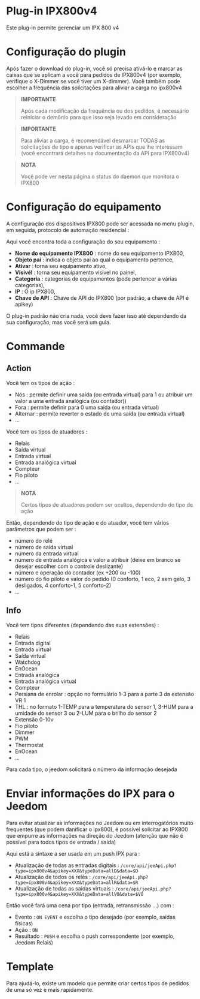 # Plug-in IPX800v4

Este plug-in permite gerenciar um IPX 800 v4

# Configuração do plugin

Após fazer o download do plug-in, você só precisa ativá-lo e marcar as caixas que se aplicam a você para pedidos de IPX800v4 (por exemplo, verifique o X-Dimmer se você tiver um X-dimmer). Você também pode escolher a frequência das solicitações para aliviar a carga no ipx800v4

> **IMPORTANTE**
>
> Após cada modificação da frequência ou dos pedidos, é necessário reiniciar o demônio para que isso seja levado em consideração

> **IMPORTANTE**
>
> Para aliviar a carga, é recomendável desmarcar TODAS as solicitações de tipo e apenas verificar as APIs que lhe interessam (você encontrará detalhes na documentação da API para IPX800v4)

> **NOTA**
>
> Você pode ver nesta página o status do daemon que monitora o IPX800

# Configuração do equipamento

A configuração dos dispositivos IPX800 pode ser acessada no menu
plugin, em seguida, protocolo de automação residencial :

Aqui você encontra toda a configuração do seu equipamento :

-   **Nome do equipamento IPX800** : nome do seu equipamento IPX800,
-   **Objeto pai** : indica o objeto pai ao qual o equipamento pertence,
-   **Ativar** : torna seu equipamento ativo,
-   **Visivél** : torna seu equipamento visível no painel,
-   **Categoria** : categorias de equipamentos (pode pertencer a várias categorias),
-   **IP** : O ip IPX800,
-   **Chave de API** : Chave de API do IPX800 (por padrão, a chave de API é apikey)

O plug-in padrão não cria nada, você deve fazer isso até
dependendo da sua configuração, mas você será um guia.

# Commande

## Action

Você tem os tipos de ação :

- Nós : permite definir uma saída (ou entrada virtual) para 1 ou atribuir um valor a uma entrada analógica (ou contador))
- Fora : permite definir para 0 uma saída (ou entrada virtual)
- Alternar : permite reverter o estado de uma saída (ou entrada virtual)
- ...

Você tem os tipos de atuadores :

- Relais
- Saída virtual
- Entrada virtual
- Entrada analógica virtual
- Compteur
- Fio piloto
- ...

> **NOTA**
>
> Certos tipos de atuadores podem ser ocultos, dependendo do tipo de ação

Então, dependendo do tipo de ação e do atuador, você tem vários parâmetros que podem ser :

- número do relé
- número de saída virtual
- número da entrada virtual
- número de entrada analógica e valor a atribuir (deixe em branco se desejar escolher com o controle deslizante)
- número e operação do contador (ex +200 ou -100)
- número do fio piloto e valor do pedido (0 conforto, 1 eco, 2 sem gelo, 3 desligados, 4 conforto-1, 5 conforto-2)
- ...

## Info

Você tem tipos diferentes (dependendo das suas extensões) :

- Relais
- Entrada digital
- Entrada virtual
- Saída virtual
- Watchdog
- EnOcean
- Entrada analógica
- Entrada analógica virtual
- Compteur
- Persiana de enrolar : opção no formulário 1-3 para a parte 3 da extensão VR 1
- THL : no formato 1-TEMP para a temperatura do sensor 1, 3-HUM para a umidade do sensor 3 ou 2-LUM para o brilho do sensor 2
- Extensão 0-10v
- Fio piloto
- Dimmer
- PWM
- Thermostat
- EnOcean
- ...

Para cada tipo, o jeedom solicitará o número da informação desejada

# Enviar informações do IPX para o Jeedom

Para evitar atualizar as informações no Jeedom ou em interrogatórios muito frequentes (que podem danificar o ipx800), é possível solicitar ao IPX800 que empurre as informações na direção do Jeedom (atenção que não é possível para todos tipos de entrada / saída)

Aqui está a sintaxe a ser usada em um push IPX para :

- Atualização de todas as entradas digitais : ``/core/api/jeeApi.php?type=ipx800v4&apikey=XXX&typeData=allD&data=$D``
- Atualização de todos os relés : ``/core/api/jeeApi.php?type=ipx800v4&apikey=XXX&typeData=allR&data=$R``
- Atualização de todas as saídas virtuais : ``/core/api/jeeApi.php?type=ipx800v4&apikey=XXX&typeData=allVO&data=$VO``

Então você fará uma cena por tipo (entrada, retransmissão ...) com :

- Evento : ``ON EVENT`` e escolha o tipo desejado (por exemplo, saídas físicas)
- Ação : ``ON``
- Resultado : ``PUSH`` e escolha o push correspondente (por exemplo, Jeedom Relais)

# Template

Para ajudá-lo, existe um modelo que permite criar certos tipos de pedidos de uma só vez e mais rapidamente.
